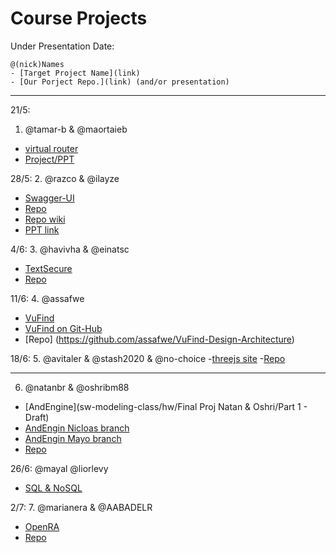 # Course Projects

Under Presentation Date:

```
@(nick)Names
- [Target Project Name](link)
- [Our Porject Repo.](link) (and/or presentation)
```

---
21/5:
1. @tamar-b & @maortaieb 
 - [virtual router](http://virtualrouter.codeplex.com/) 
 - [Project/PPT](https://github.com/tamar-b/sw-modeling-class/tree/master/project) 

28/5:
2. @razco & @ilayze 
 - [Swagger-UI](https://github.com/swagger-api/swagger-ui) 
 - [Repo](https://github.com/ilayze/Swagger-ui-sw-modeling)
 - [Repo wiki](https://github.com/ilayze/Swagger-ui-sw-modeling/wiki)
 - [PPT link](https://github.com/ilayze/Swagger-ui-sw-modeling/blob/master/SwaggerUI_Presentation.pptx)

4/6:
3. @havivha & @einatsc 
 - [TextSecure](https://github.com/WhisperSystems/TextSecure) 
 - [Repo](https://github.com/havivha/sw-modeling-class/wiki/TextSecure-sw-modeling)
 
11/6:
4. @assafwe
 - [VuFind](http://vufind-org.github.io/vufind/) 
 - [VuFind on Git-Hub](https://github.com/vufind-org/vufind)
 - [Repo] (https://github.com/assafwe/VuFind-Design-Architecture)

18/6:
5. @avitaler & @stash2020 & @no-choice
 -[threejs site](http://threejs.org/)
 -[Repo](https://github.com/avitaler/jce-sw-modeling-project/wiki/Project-Proposal)

---

6. @natanbr & @oshribm88 
 - [AndEngine](sw-modeling-class/hw/Final Proj Natan & Oshri/Part 1 - Draft)
 - [AndEngin Nicloas branch](https://github.com/nicolasgramlich?tab=repositories)
 - [AndEngin Mayo branch](https://github.com/realmayo)
 - [Repo](https://github.com/natanbr/sw-modeling-class/tree/master/hw/Final%20Proj%20Natan%20%26%20Oshri/AndEngine) 

26/6: @mayal @liorlevy
 - [SQL & NoSQL](https://github.com/liorlevy/SQL-NoSQL/wiki)

2/7: 
7. @marianera & @AABADELR
 - [OpenRA](https://github.com/OpenRA/OpenRA) 
 - [Repo](https://github.com/marianera/OpenRA-sw-modeling-class/wiki)

